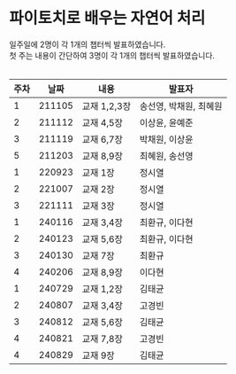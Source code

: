 파이토치로 배우는 자연어 처리
=========
일주일에 2명이 각 1개의 챕터씩 발표하였습니다. <br>
첫 주는 내용이 간단하여 3명이 각 1개의 챕터씩 발표하였습니다. <br><br>

|주차|날짜|내용|발표자|
|------|---|---|---|
|1|211105|교재 1,2,3장|송선영, 박채원, 최혜원|
|2|211112|교재 4,5장|이상윤, 윤예준|
|3|211119|교재 6,7장|박채원, 이상윤|
|5|211203|교재 8,9장|최혜원, 송선영|
|1|220923|교재 1장|정시열|
|2|221007|교재 2장|정시열|
|3|221111|교재 3장|정시열|
|1|240116|교재 3,4장|최환규, 이다현|
|2|240123|교재 5,6장|최환규, 이다현|
|3|240130|교재 7장|최환규|
|4|240206|교재 8,9장|이다현|
|1|240729|교재 1,2장|김태균|
|2|240807|교재 3,4장|고경빈|
|3|240812|교재 5,6장|김태균|
|4|240821|교재 7,8장|고경빈|
|4|240829|교재 9장|김태균|
<br>
